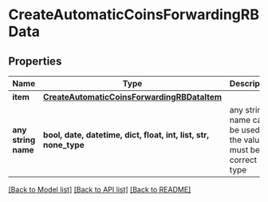 # CreateAutomaticCoinsForwardingRBData


## Properties
Name | Type | Description | Notes
------------ | ------------- | ------------- | -------------
**item** | [**CreateAutomaticCoinsForwardingRBDataItem**](CreateAutomaticCoinsForwardingRBDataItem.md) |  | 
**any string name** | **bool, date, datetime, dict, float, int, list, str, none_type** | any string name can be used but the value must be the correct type | [optional]

[[Back to Model list]](../README.md#documentation-for-models) [[Back to API list]](../README.md#documentation-for-api-endpoints) [[Back to README]](../README.md)


